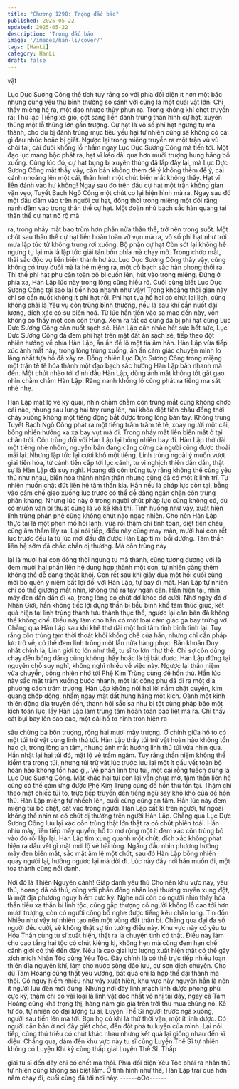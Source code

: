 ```yaml
---
title: "Chương 1290: Trọng đắc bảo"
published: 2025-05-22
updated: 2025-05-22
description: 'Trọng đắc bảo'
image: '/images/han-li/cover/'
tags: [HanLi]
category: HanLi
draft: false
---
```


vật

Lục Dực Sương Công thể tích tuy rằng so với phía đối diện ít hơn
một bậc nhưng cùng yêu thú bình thường so sánh với cũng là
một quái vật lớn.
Chỉ thấy miệng hé ra, một đạo nhược thủy phun ra.
Trong không khí chợt truyền ra: Thử lạp Tiếng xé gió, cột sáng
liền đánh trúng thân hình cự hạt, xuyên thủng một lỗ thủng lớn
gần trượng.
Cự hạt là vô số phi hạt ngưng tụ mà thành, cho dù bị đánh trúng
mục tiêu yếu hại tự nhiên cũng sẽ không có cái gì đau nhức hoặc
bị giết. Ngược lại trong miệng truyền ra một trận vù vù chói tai, cái
đuôi khổng lồ nhắm ngay Lục Dực Sương Công mà tiến tới.
Một đạo lục mang bộc phát ra, hạt vĩ kéo dài qua hơn mười
trượng hung hăng bổ xuống.
Cùng lúc đó, cự hạt bụng bị xuyên thủng đã lắp đầy lại, mà Lục
Dực Sương Công mắt thấy vậy, căn bản không thèm để ý không
thèm để ý, cái cánh nhoáng lên một cái, thân hình một chút biến
mất không thấy.
Hạt vĩ liền đánh vào hư không! Ngay sau đó trên đầu cự hạt một
trận không gian vặn vẹo, Tuyết Bạch Ngô Công một chút co lại
hiện hình mà ra.
Ngay sau đó một đầu đâm vào trên người cự hạt, đồng thời trong
miệng một đôi răng nanh đâm vào trong thân thể cự hạt.
Một đoàn nhũ bạch sắc hàn quang tại thân thể cự hạt nở rộ mà

ra, trong nháy mắt bao trùm hơn phân nửa thân thể, trở nên trong
suốt.
Một chút sau thân thể cự hạt liền hoàn toàn vỡ vụn mà ra, vô số
phi hạt như trời mưa lập tức từ không trung rơi xuống.
Bộ phận cự hạt Còn sót lại không hề ngưng tụ lại mà là lập tức
giải tán bốn phía mà chạy mở. Trong chớp mắt, thải sắc độc vụ
liền biến thành hư ảo.
Lục Dực Sương Công thấy vậy, cũng không có truy đuổi mà là hé
miệng ra, một cỗ bạch sắc hàn phong thổi ra. Thi thể phi hạt phụ
cận toàn bộ bị cuốn lên, hút vào trong miệng.
Đứng ở phía xa, Hàn Lập lúc này trong lòng cũng hiểu rõ.
Cuối cùng biết Lục Dực Sương Công tại sao lại tiến hoá nhanh
như vậy! Trong khoảng thời gian này chỉ sợ cắn nuốt không ít phi
hạt rồi. Phi hạt tựa hồ hơi có chút lai lịch, cũng không phải là Yêu
vụ côn trùng bình thường, nếu là sau khi cắn nuốt đại lượng, đích
xác có sự biến hoá.
Từ lúc hắn tiến vào sa mạc đến này, vốn không có thấy một con
côn trùng. Xem ra tất cả cũng đã bị phi hạt cùng Lục Dực Sương
Công cắn nuốt sạch sẽ.
Hàn Lập cân nhắc hết sức hết sức, Lục Dực Sương Công đã đem
phi hạt trên mặt đất ăn sạch sẽ, tiếp theo đột nhiên hướng về phía
Hàn Lập, ẩn ẩn để lộ một tia âm hàn.
Hàn Lập vừa tiếp xúc ánh mắt này, trong lòng trùng xuống, ẩn ẩn
cảm giác chuyện mình lo lắng nhất tựa hồ đã xảy ra.
Bỗng nhiên Lục Dực Sương Công trong miệng một trận tê tê hóa
thành một đạo bạch sắc hướng Hàn Lập bắn nhanh mà đến.
Một chút nhào tới đỉnh đầu Hàn Lập, dùng ánh mắt không tốt gắt
gao nhìn chằm chằm Hàn Lập.
Răng nanh khổng lồ cũng phát ra tiếng ma sát nhè nhẹ.

Hàn Lập mặt lộ vẻ kỳ quái, nhìn chằm chằm côn trùng mắt cũng
không chớp cái nào, nhưng sau lưng hai tay rung lên, hai khỏa
diệt tiên châu đồng thời chảy xuống không một tiếng động bắt
được trong lòng bàn tay.
Không trung Tuyết Bạch Ngô Công phát ra một tiếng trầm trầm tê
tê, xoay người một cái, bỗng nhiên hướng xa xa bay vụt mà đi.
Trong nháy mắt liền biến mất ở tại chân trời.
Côn trùng đối với Hàn Lập lại bỗng nhiên bay đi.
Hàn Lập thở dài một tiếng nhẹ nhõm, nguyên bản đang căng
cứng cả người cũng được thoải mái lại. Nhưng lập tức lại cười
khổ một tiếng.
Linh trùng ngoài ý muốn vượt giai tiến hóa, tứ cánh tiến cấp tới
lục cánh, tu vi nghịch thiên dần dần, thật sự là Hàn Lập đã suy
nghĩ.
Hoang dã côn trùng tuy rằng không thể cùng yêu thú như nhau,
biến hóa thành nhân thân nhưng cũng đã có một ít linh trí.
Tự nhiên muốn chặt đứt liên hệ tâm thần kia.
Hắn nếu là pháp lực còn tại, bằng vào cấm chế gieo xuống lúc
trước có thể dễ dàng ngăn chận côn trùng phản kháng. Nhưng
lúc này ở trong người chút pháp lực cũng không có, dù có muôn
vàn bí thuật cũng là vô kế khả thi.
Tình huống như vậy, xuất hiện linh trùng phản phệ cũng không
chút nào ngạc nhiên.
Cho nên Hàn Lập thực tại là một phen mồ hôi lạnh, vừa rồi thậm
chí tính toán, diệt tiên châu cũng âm thầm lấy ra.
Lại nói tiếp, điều này cũng may mắn, mười hai con rết lúc trước
đều là từ lúc mới đầu đã được Hàn Lập tỉ mỉ bồi dưỡng.
Tâm thần liên hệ sớm đã chắc chắn dị thường. Mà côn trùng này

lại là mười hai con đồng thời ngưng tụ mà thành, cũng tương
đương với là đem mười hai phần liên hệ dung hợp thành một con,
tự nhiên càng thêm không thể dễ dàng thoát khỏi.
Con rết sau khi giãy dụa một hồi cuối cùng mới bỏ quên ý niệm
bất lợi đối với Hàn Lập, tự bay đi mất.
Hàn Lập tự nhiên chỉ có thể giương mắt nhìn, không thể ra tay
ngăn cản. Hắn hiện tại, nhìn mây đen dần dần đi xa, trong lòng có
chút dở khóc dở cười. Nhớ ngày đó ở Nhân Giới, hắn không tiếc
lợi dụng thần bí tiểu bình khổ tâm thúc giục, kết quả hiện tại linh
trùng thành tựu thành thục thể, ngược lại căn bản đã không thể
khống chế.
Điều này làm cho hắn có một loại cảm giác gà bay trứng vỡ.
Chẳng qua Hàn Lập sau khi khẽ thở dài một hơi tâm tình bình tĩnh
lại.
Tuy rằng côn trùng tạm thời thoát khỏi khống chế của hắn, nhưng
chỉ cần pháp lực trở về, có thể đem linh trùng một lần nữa hàng
phục.
Băn khoăn Duy nhất chính là, Linh giới to lớn như thế, tu sĩ to lớn
như thế. Chỉ sợ côn dùng chạy đến bóng dáng cũng không thấy
hoặc là bị bắt được.
Hàn Lập đứng tại nguyên chỗ suy nghĩ, không nghĩ nhiều về việc
này. Ngược lại thần niệm vừa chuyển, bỗng nhiên nhớ tới Phệ
Kim Trùng cùng đề hồn thú.
Hắn lúc này sắc mặt trầm xuống bước nhanh, một lát công phu
đã đi ra một địa phương cách trăm trượng, Hàn Lập không nói hai
lời nắm chặt quyền, kim quang chớp động, nhắm ngay mặt đất
hung hăng một kích.
Oành một kinh thiên động địa truyền đến, thanh hôi sắc sa như bị
tột cùng pháp bảo một kích toàn lực, lấy Hàn Lập làm trung tâm
hoàn toàn bạo liệt mà ra.
Chỉ thấy cát bụi bay lên cao cao, một cái hố to hình tròn hiện ra

sâu chừng ba bốn trượng, rộng hai mươi mấy trượng.
Ở chính giữa hố to có một túi trữ vật cùng linh thú túi.
Hàn Lập thấy túi trữ vật hoàn hảo không tổn hao gì, trong lòng an
tâm, nhưng ánh mắt hướng linh thú túi vừa nhìn qua.
Hắn nhặt lại hai túi đó, mặt lộ vẻ trầm ngâm.
Tuy rằng thần niệm không thể kiểm tra trong túi, nhưng túi trữ vật
lúc trước lưu lại một ít dấu vết toàn bộ hoàn hảo không tổn hao
gì,.
Về phần linh thú túi, một cái rỗng tuếch đúng là Lục Dực Sương
Công. Mặt khác hai túi còn lại vẫn chưa mở, tâm thần liên hệ
cũng có thể cảm ứng được Phệ Kim Trùng cùng đề hồn thú tồn
tại. Thậm chí theo một chiếc túi to, trực tiếp truyền đến tiếng ngủ
say khò khò của đề hồn thú.
Hàn Lập miệng tự nhếch lên, cuối cùng cũng an tâm. Hắn lúc này
đem miệng túi bó chặt, cất vào trong người.
Hàn Lập cất kĩ trên người, từ ngoài không thể nhìn ra có chút dị
thường trên người Hàn Lập.
Chẳng qua Lục Dực Sương Công lưu lại xác côn trùng thật lớn
thật ra có chút phiền toái.
Hắn nhíu mày, liên tiếp mấy quyền, hố to mở rộng một ít đem xác
côn trùng bỏ vào đó rồi lấp lại.
Hàn Lập tìm xung quanh một chút, đích xác không phát hiện ra
dấu vết gì mặt mới lộ vẻ hài lòng.
Ngẩng đầu nhìn phương hướng mây đen biến mất, sắc mặt âm lệ
một chút, sau đó Hàn Lập bỗng nhiên quay người lại, hướng
ngược lại mà dời đi.
Lúc này đây nới hắn muốn đi, một tòa thành cũng nổi danh.

Nơi đó là Thiên Nguyên cảnh! Giáp danh yêu thú
Cho nên khu vực này, yêu thú, hoang dã cổ thú, cùng với phần
đông nhân loại thường xuyên xung đột, là một địa phương nguy
hiểm cực kỳ.
Nghe nói còn có người nhìn thấy hóa thần tiểu xa thần bí linh tộc,
cũng gặp thượng cổ người khổng lồ cao tới hơn mười trượng,
còn có người công bố nghe được tiếng kêu chân long.
Tin đồn Nhiều như vậy tự nhiên tạo nên một vùng đất thần bí.
Chẳng qua đại đa số người đều cười, sẽ không thật sự tin tưởng
điều này.
Khu vực này có yêu tu Hóa Thần cùng tu sĩ xuất hiện, thật ra là
chuyện tình có thật. Điều này làm cho cao tầng hai tộc có chút
kiêng kị, không hẹn mà cùng đem hạn chế cảnh giới có thể đến
đây. Nếu là cao giai lực lượng xuất hiện thật có thể gây xích mích
Nhân Tộc cùng Yêu Tộc.
Đây chính là có thể trực tiếp nhiễu loạn thiên địa nguyên khí, làm
cho nước sông đảo lưu, cự sơn dịch chuyện. Cho dù Tam Hoàng
cùng thất yêu vương, bất quá chỉ là hợp thể đại thành mà thôi. Có
nguy hiểm nhiều như vậy xuất hiện, khu vực này nguyên hẳn là
nên ít người lưu đến mới đúng.
Nhưng nơi đây linh mạch linh dược phong phú cực kỳ, thậm chí
có vài loại là linh vật độc nhất vô nhị tại đây, ngay cả Tam Hoàng
cũng khá trọng thị, hàng năm gia giá trên trời thu mua chúng nó.
Kể từ đó, tự nhiên có đại lượng tu sĩ, Luyện Thể Sĩ người trước
ngã xuống, người sau tiến lên mà tới.
Bọn họ có khi là thử thời vận, một ít linh dược. Có người căn bản
ở nơi đây giết chóc, đến đột phá tu luyện của mình. Lại nói tiếp,
cùng thú triều có chút khác nhau nhưng kết quả lại giống nhau
đến kì diệu.
Chẳng qua, dám đến khu vực này tu sĩ cùng Luyện Thể Sĩ tự
nhiên không có Luyện Khí kỳ cùng thấp giai Luyện Thể Sĩ. Thấp

giai tu sĩ đến đây chỉ có chết mà thôi.
Phía đối diện Yêu Tộc phái ra nhân thủ tự nhiên cũng không sai
biệt lắm.
Ở tình hình như thế, Hàn Lập trải qua hơn năm chạy đi, cuối cùng
đã tới nơi này.
------oOo------
